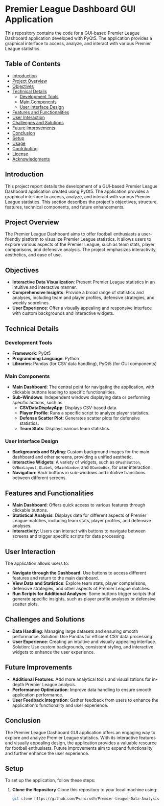 # Premier League Dashboard GUI Application
This repository contains the code for a GUI-based Premier League Dashboard application developed with PyQt5. The application provides a graphical interface to access, analyze, and interact with various Premier League statistics.
## Table of Contents
- [Introduction](#introduction)
- [Project Overview](#project-overview)
- [Objectives](#objectives)
- [Technical Details](#technical-details)
  - [Development Tools](#development-tools)
  - [Main Components](#main-components)
  - [User Interface Design](#user-interface-design)
- [Features and Functionalities](#features-and-functionalities)
- [User Interaction](#user-interaction)
- [Challenges and Solutions](#challenges-and-solutions)
- [Future Improvements](#future-improvements)
- [Conclusion](#conclusion)
- [Setup](#setup)
- [Usage](#usage)
- [Contributing](#contributing)
- [License](#license)
- [Acknowledgments](#acknowledgments)
## Introduction
This project report details the development of a GUI-based Premier League Dashboard application created using PyQt5. The application provides a graphical interface to access, analyze, and interact with various Premier League statistics. This section describes the project's objectives, structure, features, technical components, and future enhancements.
## Project Overview
The Premier League Dashboard aims to offer football enthusiasts a user-friendly platform to visualize Premier League statistics. It allows users to explore various aspects of the Premier League, such as team stats, player comparisons, and defensive analysis. The project emphasizes interactivity, aesthetics, and ease of use.
## Objectives
- **Interactive Data Visualization**: Present Premier League statistics in an intuitive and interactive manner.
- **Comprehensive Insights**: Provide a broad range of statistics and analyses, including team and player profiles, defensive strategies, and weekly scorelines.
- **User Experience**: Offer a visually appealing and responsive interface with custom backgrounds and interactive widgets.
## Technical Details
### Development Tools
- **Framework**: PyQt5
- **Programming Language**: Python
- **Libraries**: Pandas (for CSV data handling), PyQt5 (for GUI components)
### Main Components
- **Main Dashboard**: The central point for navigating the application, with clickable buttons leading to specific functionalities.
- **Sub-Windows**: Independent windows displaying data or performing specific actions, such as:
  - **CSVDataDisplayApp**: Displays CSV-based data.
  - **Player Profile**: Runs a specific script to analyze player statistics.
  - **Defense Scatter Plot**: Generates scatter plots for defensive statistics.
  - **Team Stats**: Displays various team statistics.
### User Interface Design
- **Backgrounds and Styling**: Custom background images for the main dashboard and other screens, providing a unified aesthetic.
- **Interactive Widgets**: A variety of widgets, such as `QPushButton`, `QVBoxLayout`, `QLabel`, `QMainWindow`, and `QComboBox`, for user interaction.
- **Navigation**: Back buttons in sub-windows and intuitive transitions between different screens.
## Features and Functionalities
- **Main Dashboard**: Offers quick access to various features through clickable buttons.
- **Statistical Analysis**: Displays data for different aspects of Premier League matches, including team stats, player profiles, and defensive analyses.
- **Interactivity**: Users can interact with buttons to navigate between screens and trigger specific scripts for data processing.
## User Interaction
The application allows users to:
- **Navigate through the Dashboard**: Use buttons to access different features and return to the main dashboard.
- **View Data and Statistics**: Explore team stats, player comparisons, defensive strategies, and other aspects of Premier League matches.
- **Run Scripts for Additional Analyses**: Some buttons trigger scripts that generate specific insights, such as player profile analyses or defensive scatter plots.
## Challenges and Solutions
- **Data Handling**: Managing large datasets and ensuring smooth performance. Solution: Use Pandas for efficient CSV data processing.
- **User Experience**: Creating an intuitive and visually appealing interface. Solution: Use custom backgrounds, consistent styling, and interactive widgets to enhance the user experience.
## Future Improvements
- **Additional Features**: Add more analytical tools and visualizations for in-depth Premier League analysis.
- **Performance Optimization**: Improve data handling to ensure smooth application performance.
- **User Feedback Integration**: Gather feedback from users to enhance the application's functionality and user experience.
## Conclusion
The Premier League Dashboard GUI application offers an engaging way to explore and analyze Premier League statistics. With its interactive features and visually appealing design, the application provides a valuable resource for football enthusiasts. Future improvements aim to expand functionality and further enhance the user experience.
## Setup
To set up the application, follow these steps:
1. **Clone the Repository**
   Clone this repository to your local machine using:
   ```bash
   git clone https://github.com/Pvanirudh/Premier-League-Data-Analysis
